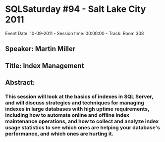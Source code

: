 # SQLSaturday #94 - Salt Lake City 2011
Event Date: 10-09-2011 - Session time: 00:00:00 - Track: Room 308 
## Speaker: Martin Miller
## Title: Index Management
## Abstract:
### This session will look at the basics of indexes in SQL Server, and will discuss strategies and techniques for managing indexes in large databases with high uptime requirements, including how to automate online and offline index maintenance operations, and how to collect and analyze index usage statistics to see which ones are helping your database's performance, and which ones are hurting it.

